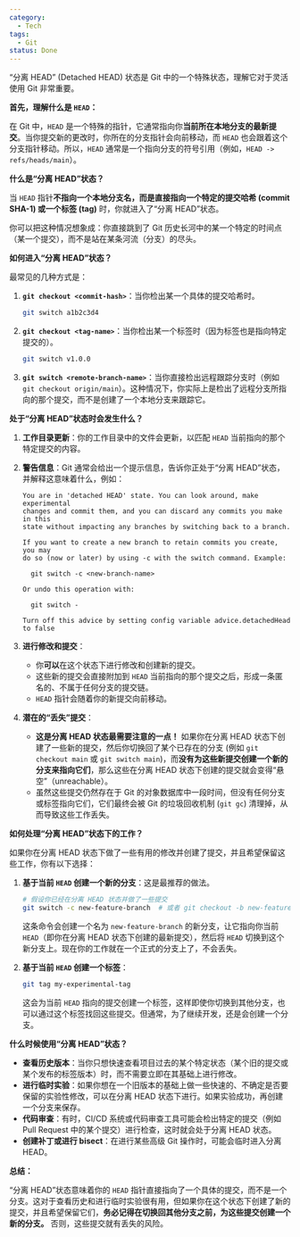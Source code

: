 ```yaml
---
category:
  - Tech
tags:
  - Git
status: Done
---
```


“分离 HEAD” (Detached HEAD) 状态是 Git 中的一个特殊状态，理解它对于灵活使用 Git 非常重要。

**首先，理解什么是 `HEAD`：**

在 Git 中，`HEAD` 是一个特殊的指针，它通常指向你**当前所在本地分支的最新提交**。当你提交新的更改时，你所在的分支指针会向前移动，而 `HEAD` 也会跟着这个分支指针移动。所以，`HEAD` 通常是一个指向分支的符号引用（例如，`HEAD -> refs/heads/main`）。

**什么是“分离 HEAD”状态？**

当 `HEAD` 指针**不指向一个本地分支名，而是直接指向一个特定的提交哈希 (commit SHA-1) 或一个标签 (tag)** 时，你就进入了“分离 HEAD”状态。

你可以把这种情况想象成：你直接跳到了 Git 历史长河中的某一个特定的时间点（某一个提交），而不是站在某条河流（分支）的尽头。

**如何进入“分离 HEAD”状态？**

最常见的几种方式是：

1. **`git checkout <commit-hash>`**：当你检出某一个具体的提交哈希时。

    ```Bash
    git switch a1b2c3d4
    ```

2. **`git checkout <tag-name>`**：当你检出某一个标签时（因为标签也是指向特定提交的）。

    ```Bash
    git switch v1.0.0
    ```

3. **`git switch <remote-branch-name>`**：当你直接检出远程跟踪分支时（例如 `git checkout origin/main`）。这种情况下，你实际上是检出了远程分支所指向的那个提交，而不是创建了一个本地分支来跟踪它。

**处于“分离 HEAD”状态时会发生什么？**

1. **工作目录更新**：你的工作目录中的文件会更新，以匹配 `HEAD` 当前指向的那个特定提交的内容。
    
2. **警告信息**：Git 通常会给出一个提示信息，告诉你正处于“分离 HEAD”状态，并解释这意味着什么，例如：
    
    ```
    You are in 'detached HEAD' state. You can look around, make experimental
    changes and commit them, and you can discard any commits you make in this
    state without impacting any branches by switching back to a branch.
    
    If you want to create a new branch to retain commits you create, you may
    do so (now or later) by using -c with the switch command. Example:
    
      git switch -c <new-branch-name>
    
    Or undo this operation with:
    
      git switch -
    
    Turn off this advice by setting config variable advice.detachedHead to false
    ```
    
3. **进行修改和提交**：
    
    - 你**可以**在这个状态下进行修改和创建新的提交。
    - 这些新的提交会直接附加到 `HEAD` 当前指向的那个提交之后，形成一条匿名的、不属于任何分支的提交链。
    - `HEAD` 指针会随着你的新提交向前移动。
4. **潜在的“丢失”提交**：
    
    - **这是分离 HEAD 状态最需要注意的一点！** 如果你在分离 HEAD 状态下创建了一些新的提交，然后你切换回了某个已存在的分支 (例如 `git checkout main` 或 `git switch main`)，而**没有为这些新提交创建一个新的分支来指向它们**，那么这些在分离 HEAD 状态下创建的提交就会变得“悬空”（unreachable）。
    - 虽然这些提交仍然存在于 Git 的对象数据库中一段时间，但没有任何分支或标签指向它们，它们最终会被 Git 的垃圾回收机制 (`git gc`) 清理掉，从而导致这些工作丢失。

**如何处理“分离 HEAD”状态下的工作？**

如果你在分离 HEAD 状态下做了一些有用的修改并创建了提交，并且希望保留这些工作，你有以下选择：

1. **基于当前 `HEAD` 创建一个新的分支**：这是最推荐的做法。
    
    ```Bash
    # 假设你已经在分离 HEAD 状态并做了一些提交
    git switch -c new-feature-branch  # 或者 git checkout -b new-feature-branch
    ```
    
    这条命令会创建一个名为 `new-feature-branch` 的新分支，让它指向你当前 `HEAD`（即你在分离 HEAD 状态下创建的最新提交），然后将 `HEAD` 切换到这个新分支上。现在你的工作就在一个正式的分支上了，不会丢失。
    
2. **基于当前 `HEAD` 创建一个标签**：
    
    ```Bash
    git tag my-experimental-tag
    ```
    
    这会为当前 `HEAD` 指向的提交创建一个标签，这样即使你切换到其他分支，也可以通过这个标签找回这些提交。但通常，为了继续开发，还是会创建一个分支。

**什么时候使用“分离 HEAD”状态？**

- **查看历史版本**：当你只想快速查看项目过去的某个特定状态（某个旧的提交或某个发布的标签版本）时，而不需要立即在其基础上进行修改。
- **进行临时实验**：如果你想在一个旧版本的基础上做一些快速的、不确定是否要保留的实验性修改，可以在分离 HEAD 状态下进行。如果实验成功，再创建一个分支来保存。
- **代码审查**：有时，CI/CD 系统或代码审查工具可能会检出特定的提交（例如 Pull Request 中的某个提交）进行检查，这时就会处于分离 HEAD 状态。
- **创建补丁或进行 bisect**：在进行某些高级 Git 操作时，可能会临时进入分离 HEAD。

**总结：**

“分离 HEAD”状态意味着你的 `HEAD` 指针直接指向了一个具体的提交，而不是一个分支。这对于查看历史和进行临时实验很有用，但如果你在这个状态下创建了新的提交，并且希望保留它们，**务必记得在切换回其他分支之前，为这些提交创建一个新的分支。** 否则，这些提交就有丢失的风险。